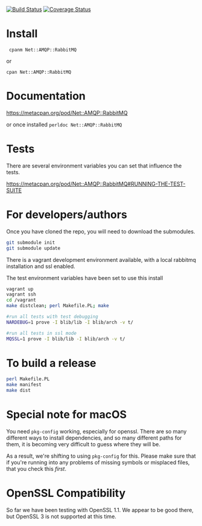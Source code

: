 [![Build Status](https://travis-ci.org/net-amqp-rabbitmq/net-amqp-rabbitmq.png)](https://travis-ci.org/net-amqp-rabbitmq/net-amqp-rabbitmq)
[![Coverage Status](https://coveralls.io/repos/net-amqp-rabbitmq/net-amqp-rabbitmq/badge.png)](https://coveralls.io/r/net-amqp-rabbitmq/net-amqp-rabbitmq)

# Install

` cpanm Net::AMQP::RabbitMQ`

or

`cpan Net::AMQP::RabbitMQ`

# Documentation

<https://metacpan.org/pod/Net::AMQP::RabbitMQ>

or once installed `perldoc Net::AMQP::RabbitMQ`

# Tests

There are several environment variables you can set that influence the tests.

<https://metacpan.org/pod/Net::AMQP::RabbitMQ#RUNNING-THE-TEST-SUITE>

# For developers/authors

Once you have cloned the repo, you will need to download the submodules.

```sh
git submodule init
git submodule update
```

There is a vagrant development environment available, with a local rabbitmq installation and ssl enabled.

The test environment variables have been set to use this install


```sh
vagrant up
vagrant ssh
cd /vagrant
make distclean; perl Makefile.PL; make

#run all tests with test debugging
NARDEBUG=1 prove -I blib/lib -I blib/arch -v t/

#run all tests in ssl mode
MQSSL=1 prove -I blib/lib -I blib/arch -v t/
```

# To build a release

```sh
perl Makefile.PL
make manifest
make dist
```

# Special note for macOS

You need `pkg-config` working, especially for openssl. There are so many different
ways to install dependencies, and so many different paths for them, it is becoming
very difficult to guess where they will be.

As a result, we're shifting to using `pkg-config` for this. Please make sure
that if you're running into any problems of missing symbols or misplaced files,
that you check this _first_.

# OpenSSL Compatibility

So far we have been testing with OpenSSL 1.1. We appear to be good there, but
OpenSSL 3 is not supported at this time.

